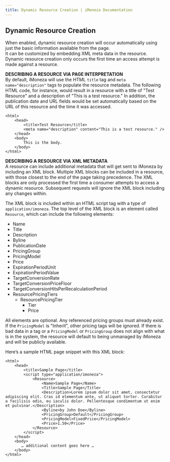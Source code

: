 ```yaml
---
title: Dynamic Resource Creation | iMoneza Documentation
---
```

## Dynamic Resource Creation

When enabled, dynamic resource creation will occur automatically using just the basic information available from the page.  
It can be customized by embedding XML meta data in the resource. Dynamic resource creation only occurs the first time an 
access attempt is made against a resource.

**DESCRIBING A RESOURCE VIA PAGE INTERPRETATION**  
By default, iMoneza will use the HTML `title` tag and `meta name="description"` tags to populate the resource metadata. 
The following HTML code, for instance, would result in a resource with a title of "Test Resource" and a description of 
"This is a test resource." In addition, the publication date and URL fields would be set automatically based on the URL
of this resource and the time it was accessed.

    <html>
        <head>
            <title>Test Resource</title>
            <meta name="description" content="This is a test resource." />
        </head>
        <body>
            This is the body.
        </body>
    </html>
    
**DESCRIBING A RESOURCE VIA XML METADATA**  
A resource can include additional metadata that will get sent to iMoneza by including an XML block. Multiple XML blocks 
can be included in a resource, with those closest to the end of the page taking precedence. The XML blocks are only 
processed the first time a consumer attempts to access a dynamic resource.  Subsequent requests will ignore the XML block
including any changes within.

The XML block is included within an HTML script tag with a type of `application/imoneza`. The top level of the XML block 
is an element called `Resource`, which can include the following elements:

* Name
* Title
* Description
* Byline
* PublicationDate
* PricingGroup
* PricingModel
* Price
* ExpirationPeriodUnit
* ExpirationPeriodValue
* TargetConversionRate
* TargetConversionPriceFloor
* TargetConversionHitsPerRecalculationPeriod
* ResourcePricingTiers
  * ResourcePricingTier
    * Tier
    * Price
    
All elements are optional. Any referenced pricing groups must already exist. If the `PricingModel` is "Inherit", other 
pricing tags will be ignored.  If there is bad data in a tag or a `PricingModel` or `PricingGroup` does not align with 
what is in the system, the resource will default to being unmanaged by iMoneza and will be publicly available. 

Here’s a sample HTML page snippet with this XML block:

    <html>
        <head>
            <title>Sample Page</title>
            <script type="application/imoneza">
                <Resource>
                    <Name>Sample Page</Name>
                    <Title>Sample Page</Title>
                    <Description>Lorem ipsum dolor sit amet, consectetur adipiscing elit. Cras id elementum ante, ut aliquet tortor. Curabitur a facilisis odio, eu iaculis dolor. Pellentesque condimentum ut enim et pulvinar.</Description>
                    <Byline>by John Doe</Byline>
                    <PricingGroup>Default</PricingGroup>
                    <PricingModel>FixedPrice</PricingModel>
                    <Price>1.50</Price>
                </Resource>
            </script>
        </head>
        <body>
           … additional content goes here …
        </body>
    </html>
